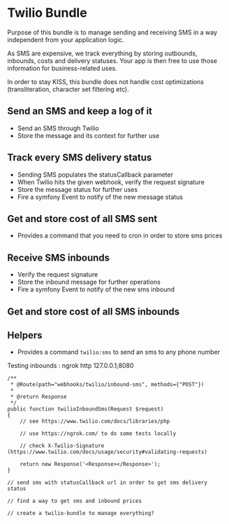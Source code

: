 # Twilio Bundle

Purpose of this bundle is to manage sending and receiving SMS in a way independent from your application logic. 

As SMS are expensive, we track everything by storing outbounds, inbounds, costs and delivery statuses. Your app is then free to use those information for business-related uses.

In order to stay KISS, this bundle does not handle cost optimizations (transliteration, character set filtering etc). 

## Send an SMS and keep a log of it

- Send an SMS through Twilio
- Store the message and its context for further use

## Track every SMS delivery status

- Sending SMS populates the statusCallback parameter
- When Twilio hits the given webhook, verify the request signature
- Store the message status for further uses
- Fire a symfony Event to notify of the new message status

## Get and store cost of all SMS sent

- Provides a command that you need to cron in order to store sms prices

## Receive SMS inbounds

- Verify the request signature
- Store the inbound message for further operations
- Fire a symfony Event to notify of the new sms inbound

## Get and store cost of all SMS inbounds

## Helpers

- Provides a command `twilio:sms` to send an sms to any phone number
 


Testing inbounds : ngrok http 127.0.0.1;8080





    /**
     * @Route(path="webhooks/twilio/inbound-sms", methods={"POST"})
     *
     * @return Response
     */
    public function twilioInboundSms(Request $request)
    {
        // see https://www.twilio.com/docs/libraries/php

        // use https://ngrok.com/ to do some tests locally

        // check X-Twilio-Signature (https://www.twilio.com/docs/usage/security#validating-requests)

        return new Response('<Response></Response>');
    }

    // send sms with statusCallback url in order to get sms delivery status

    // find a way to get sms and inbound prices

    // create a twilio-bundle to manage everything?